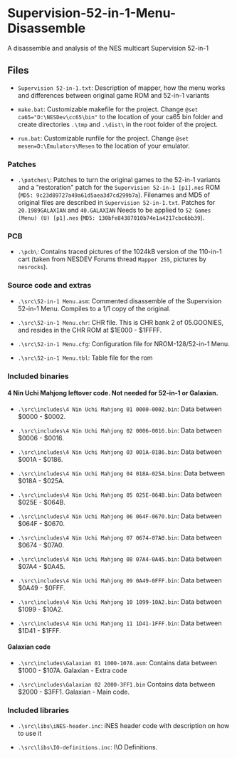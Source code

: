 # Supervision-52-in-1-Menu-Disassemble

A disassemble and analysis of the NES multicart Supervision 52-in-1



## Files

* `Supervision 52-in-1.txt`:
Description of mapper, how the menu works and differences between original game ROM and 52-in-1 variants

* `make.bat`:
Customizable makefile for the project. Change `@set ca65="D:\NESDev\cc65\bin"` to the location of your ca65 bin folder and create directories `.\tmp` and `.\dist\` in the root folder of the project.

* `run.bat`:
Customizable runfile for the project. Change `@set mesen=D:\Emulators\Mesen` to the location of your emulator.


### Patches
* `.\patches\`:
Patches to turn the original games to the 52-in-1 variants and a "restoration" patch for the `Supervision 52-in-1 [p1].nes` ROM (`MD5: 9c23d89727a49a61d5aea3d7cd299b7a`).
Filenames and MD5 of original files are described in `Supervision 52-in-1.txt`.
Patches for `20.1989GALAXIAN` and `40.GALAXIAN` Needs to be applied to `52 Games (Menu) (U) [p1].nes` (`MD5: 130bfe84387010b74e1a4217cbc6bb39`).


### PCB
* `.\pcb\`:
Contains traced pictures of the 1024kB version of the 110-in-1 cart (taken from NESDEV Forums thread `Mapper 255`, pictures by `nesrocks`).


### Source code and extras
* `.\src\52-in-1 Menu.asm`:
Commented disassemble of the Supervision 52-in-1 Menu. Compiles to a 1/1 copy of the original.

* `.\src\52-in-1 Menu.chr`:
CHR file. This is CHR bank 2 of 05.GOONIES, and resides in the CHR ROM at $1E000 - $1FFFF.

* `.\src\52-in-1 Menu.cfg`:
Configuration file for NROM-128/52-in-1 Menu.

* `.\src\52-in-1 Menu.tbl`:
Table file for the rom


### Included binaries

#### 4 Nin Uchi Mahjong leftover code. Not needed for 52-in-1 or Galaxian.
* `.\src\includes\4 Nin Uchi Mahjong 01 0000-0002.bin`:
Data between $0000 - $0002.

* `.\src\includes\4 Nin Uchi Mahjong 02 0006-0016.bin`:
Data between $0006 - $0016.

* `.\src\includes\4 Nin Uchi Mahjong 03 001A-0186.bin`:
Data between $001A - $0186.

* `.\src\includes\4 Nin Uchi Mahjong 04 018A-025A.binn`:
Data between $018A - $025A.

* `.\src\includes\4 Nin Uchi Mahjong 05 025E-064B.bin`:
Data between $025E - $064B.

* `.\src\includes\4 Nin Uchi Mahjong 06 064F-0670.bin`:
Data between $064F - $0670.

* `.\src\includes\4 Nin Uchi Mahjong 07 0674-07A0.bin`:
Data between $0674 - $07A0.

* `.\src\includes\4 Nin Uchi Mahjong 08 07A4-0A45.bin`:
Data between $07A4 - $0A45.

* `.\src\includes\4 Nin Uchi Mahjong 09 0A49-0FFF.bin`:
Data between $0A49 - $0FFF.

* `.\src\includes\4 Nin Uchi Mahjong 10 1099-10A2.bin`:
Data between $1099 - $10A2.

* `.\src\includes\4 Nin Uchi Mahjong 11 1D41-1FFF.bin`:
Data between $1D41 - $1FFF.

#### Galaxian code
* `.\src\includes\Galaxian 01 1000-107A.asm`:
Contains data between $1000 - $107A. Galaxian - Extra code

* `.\src\includes\Galaxian 02 2000-3FF1.bin`
Contains data between $2000 - $3FF1. Galaxian - Main code.



### Included libraries
* `.\src\libs\iNES-header.inc`:
iNES header code with description on how to use it

* `.\src\libs\IO-definitions.inc`:
I\O Definitions.
